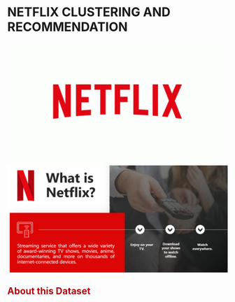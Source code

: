 # NETFLIX CLUSTERING AND RECOMMENDATION

<img src="https://github.com/Akshay672/CASE_STUDY_NETFLIX_CLUSTERING_AND_RECOMMENDATION/blob/main/tenor.gif" width="750" align="center">


<img src="https://github.com/Akshay672/CASE_STUDY_NETFLIX_CLUSTERING_AND_RECOMMENDATION/blob/main/What_is_netflix.png" width="750" align="center">
<h2><font color='#b20710'>About this Dataset</font></h2>
